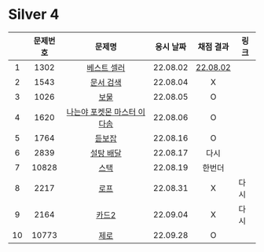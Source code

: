 # Silver 4

|     | 문제번호 |                  문제명                  | 응시 날짜 |        채점 결과         | 링크 |
| :-: | :------: | :--------------------------------------: | :-------: | :----------------------: | ---- |
|  1  |   1302   |         [베스트 셀러](./1302.js)         | 22.08.02  | [22.08.02](./1302_re.js) |      |
|  2  |   1543   |          [문서 검색](./1543.js)          | 22.08.04  |            X             |      |
|  3  |   1026   |            [보물](./1026.js)             | 22.08.05  |            O             |      |
|  4  |   1620   | [나는야 포켓몬 마스터 이다솜](./1620.js) | 22.08.06  |            O             |      |
|  5  |   1764   |           [듣보잡](./1764.js)            | 22.08.16  |            O             |      |
|  6  |   2839   |          [설탕 배달](./2839.js)          | 22.08.17  |           다시           |      |
|  7  |  10828   |            [스택](./10828.js)            | 22.08.19  |          한번더          |      |
|  8  |   2217   |            [로프](./2217.js)             | 22.08.31  |            X             | 다시 |
|  9  |   2164   |            [카드2](./2164.js)            | 22.09.04  |            X             | 다시 |
| 10  |  10773   |            [제로](./10773.js)            | 22.09.28  |            O             |      |
